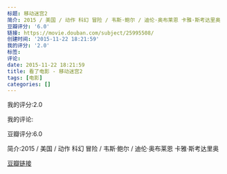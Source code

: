 ```yaml
---
标题: 移动迷宫2
简介: 2015 / 美国 / 动作 科幻 冒险 / 韦斯·鲍尔 / 迪伦·奥布莱恩 卡雅·斯考达里奥
豆瓣评分: '6.0'
链接: https://movie.douban.com/subject/25995508/
创建时间: '2015-11-22 18:21:59'
我的评分: '2.0'
标签:
评论:
date: 2015-11-22 18:21:59
title: 看了电影 - 移动迷宫2
tags: [电影]
categories: []
---
```


我的评分:2.0

我的评论:

豆瓣评分:6.0

简介:2015 / 美国 / 动作 科幻 冒险 / 韦斯·鲍尔 / 迪伦·奥布莱恩 卡雅·斯考达里奥

[豆瓣链接](https://movie.douban.com/subject/25995508/)

